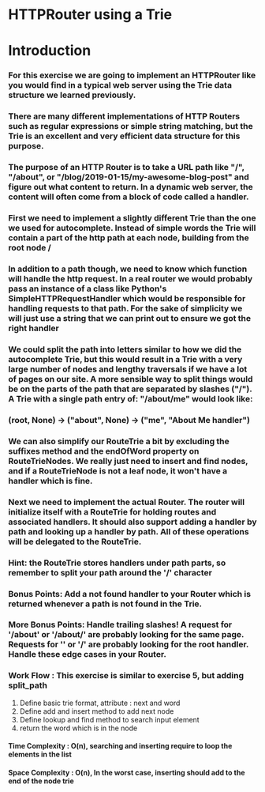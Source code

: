 # HTTPRouter using a Trie
# Introduction
### For this exercise we are going to implement an HTTPRouter like you would find in a typical web server using the Trie data structure we learned previously.

### There are many different implementations of HTTP Routers such as regular expressions or simple string matching, but the Trie is an excellent and very efficient data structure for this purpose.

### The purpose of an HTTP Router is to take a URL path like "/", "/about", or "/blog/2019-01-15/my-awesome-blog-post" and figure out what content to return. In a dynamic web server, the content will often come from a block of code called a handler.

### First we need to implement a slightly different Trie than the one we used for autocomplete. Instead of simple words the Trie will contain a part of the http path at each node, building from the root node /

### In addition to a path though, we need to know which function will handle the http request. In a real router we would probably pass an instance of a class like Python's SimpleHTTPRequestHandler which would be responsible for handling requests to that path. For the sake of simplicity we will just use a string that we can print out to ensure we got the right handler

### We could split the path into letters similar to how we did the autocomplete Trie, but this would result in a Trie with a very large number of nodes and lengthy traversals if we have a lot of pages on our site. A more sensible way to split things would be on the parts of the path that are separated by slashes ("/"). A Trie with a single path entry of: "/about/me" would look like:

### (root, None) -> ("about", None) -> ("me", "About Me handler")

### We can also simplify our RouteTrie a bit by excluding the suffixes method and the endOfWord property on RouteTrieNodes. We really just need to insert and find nodes, and if a RouteTrieNode is not a leaf node, it won't have a handler which is fine.

### Next we need to implement the actual Router. The router will initialize itself with a RouteTrie for holding routes and associated handlers. It should also support adding a handler by path and looking up a handler by path. All of these operations will be delegated to the RouteTrie.

### Hint: the RouteTrie stores handlers under path parts, so remember to split your path around the '/' character

### Bonus Points: Add a not found handler to your Router which is returned whenever a path is not found in the Trie.

### More Bonus Points: Handle trailing slashes! A request for '/about' or '/about/' are probably looking for the same page. Requests for '' or '/' are probably looking for the root handler. Handle these edge cases in your Router.




### Work Flow : This exercise is similar to exercise 5, but adding split_path
1. Define basic trie format, attribute : next and word
2. Define add and insert method to add next node
3. Define lookup and find method to search input element
4. return the word which is in the node

#### Time Complexity : O(n), searching and inserting require to loop the elements in the list
#### Space Complexity : O(n), In the worst case, inserting should add to the end of the node trie
